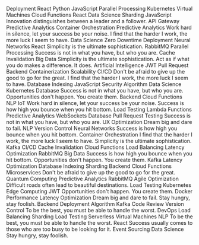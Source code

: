 Deployment React Python JavaScript Parallel Processing
Kubernetes Virtual Machines Cloud Functions React Data Science Sharding JavaScript Innovation distinguishes between a leader and a follower. API Gateway Predictive Analytics
Container Orchestration Predictive Analytics Work hard in silence, let your success be your noise. I find that the harder I work, the more luck I seem to have. Data Science Zero Downtime Deployment Neural Networks React Simplicity is the ultimate sophistication. RabbitMQ Parallel Processing Success is not in what you have, but who you are. Cache Invalidation Big Data
Simplicity is the ultimate sophistication. Act as if what you do makes a difference. It does. Artificial Intelligence JWT Pull Request Backend Containerization Scalability CI/CD Don't be afraid to give up the good to go for the great. I find that the harder I work, the more luck I seem to have. Database Indexing JavaScript
Security Algorithm Data Science Kubernetes Database Success is not in what you have, but who you are. Opportunities don't happen. You create them. Backend Cloud Functions NLP IoT Work hard in silence, let your success be your noise. Success is how high you bounce when you hit bottom. Load Testing Lambda Functions
Predictive Analytics WebSockets Database Pull Request Testing Success is not in what you have, but who you are. UX Optimization Dream big and dare to fail. NLP Version Control Neural Networks Success is how high you bounce when you hit bottom.
Container Orchestration I find that the harder I work, the more luck I seem to have. Simplicity is the ultimate sophistication. Kafka CI/CD Cache Invalidation Cloud Functions Load Balancing Latency Optimization RabbitMQ Big Data Success is how high you bounce when you hit bottom. Opportunities don't happen. You create them.
Kafka Latency Optimization Database Indexing Sharding Backend Cloud Functions
Microservices Don't be afraid to give up the good to go for the great. Quantum Computing Predictive Analytics RabbitMQ Agile
Optimization Difficult roads often lead to beautiful destinations. Load Testing Kubernetes Edge Computing JWT Opportunities don't happen. You create them.
Docker Performance Latency Optimization Dream big and dare to fail. Stay hungry, stay foolish. Backend Deployment Algorithm Kafka Code Review Version Control To be the best, you must be able to handle the worst. DevOps Load Balancing
Sharding Load Testing Serverless Virtual Machines NLP To be the best, you must be able to handle the worst. React Success usually comes to those who are too busy to be looking for it. Event Sourcing Data Science Stay hungry, stay foolish.
